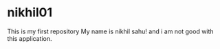 # nikhil01
This is my first repository
My name is nikhil sahu!
and i am not good with this application.
